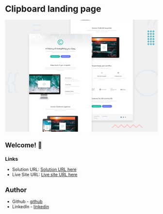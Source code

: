 # Clipboard landing page
![Design preview for the Clipboard landing page coding challenge](./design/desktop-preview.jpg)

## Welcome! 👋

### Links
- Solution URL: [Solution URL here](https://github.com/towhidulislamalif/clipboard-landing-page)
- Live Site URL: [Live site URL here](https://clipboard-landingg-page.netlify.app/)

## Author
- Github - [github](https://github.com/towhidulislamalif)
- LinkedIn - [linkedin](https://www.linkedin.com/in/touhidul-islam-alif/)
